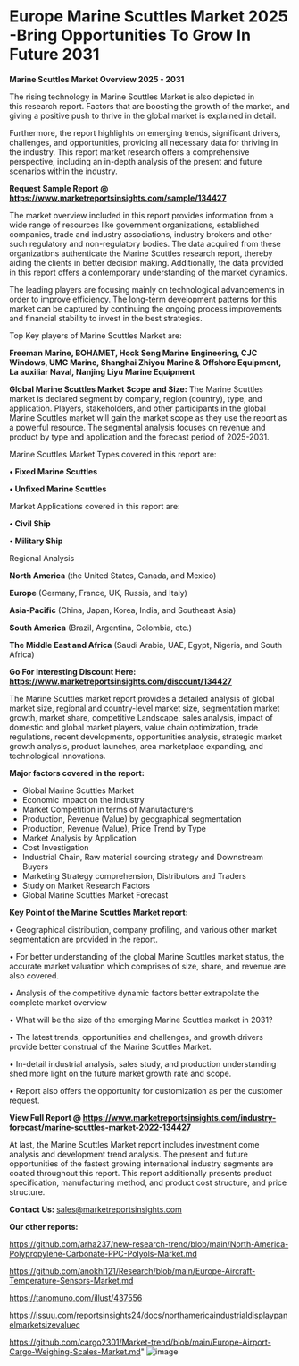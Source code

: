 # Europe Marine Scuttles Market 2025 -Bring Opportunities To Grow In Future 2031

<Strong> Marine Scuttles Market Overview 2025 - 2031</strong>

The rising technology in Marine Scuttles Market is also depicted in this research report. Factors that are boosting the growth of the market, and giving a positive push to thrive in the global market is explained in detail.

Furthermore, the report highlights on emerging trends, significant drivers, challenges, and opportunities, providing all necessary data for thriving in the industry. This report market research offers a comprehensive perspective, including an in-depth analysis of the present and future scenarios within the industry.

<strong>Request Sample Report @ <a href=https://www.marketreportsinsights.com/sample/134427>https://www.marketreportsinsights.com/sample/134427</a></strong>

The market overview included in this report provides information from a wide range of resources like government organizations, established companies, trade and industry associations, industry brokers and other such regulatory and non-regulatory bodies. The data acquired from these organizations authenticate the Marine Scuttles research report, thereby aiding the clients in better decision making. Additionally, the data provided in this report offers a contemporary understanding of the market dynamics.

The leading players are focusing mainly on technological advancements in order to improve efficiency. The long-term development patterns for this market can be captured by continuing the ongoing process improvements and financial stability to invest in the best strategies.

Top Key players of Marine Scuttles Market are:

<strong>Freeman Marine, BOHAMET, Hock Seng Marine Engineering, CJC Windows, UMC Marine, Shanghai Zhiyou Marine & Offshore Equipment, La auxiliar Naval, Nanjing Liyu Marine Equipment</strong>

<strong><b>Global Marine Scuttles Market Scope and Size:</b></strong>
The Marine Scuttles market is declared segment by company, region (country), type, and application. Players, stakeholders, and other participants in the global Marine Scuttles market will gain the market scope as they use the report as a powerful resource. The segmental analysis focuses on revenue and product by type and application and the forecast period of 2025-2031.

Marine Scuttles Market Types covered in this report are:

<strong>• Fixed Marine Scuttles

• Unfixed Marine Scuttles</strong>

Market Applications covered in this report are:

<strong>• Civil Ship

• Military Ship</strong> 

Regional Analysis

<strong>North America</strong> (the United States, Canada, and Mexico)

<strong>Europe</strong> (Germany, France, UK, Russia, and Italy)

<strong>Asia-Pacific</strong> (China, Japan, Korea, India, and Southeast Asia)

<strong>South America</strong> (Brazil, Argentina, Colombia, etc.)

<strong>The Middle East and Africa</strong> (Saudi Arabia, UAE, Egypt, Nigeria, and South Africa)

<strong>Go For Interesting Discount Here: <a href=https://www.marketreportsinsights.com/discount/134427>https://www.marketreportsinsights.com/discount/134427</a></strong>

The Marine Scuttles market report provides a detailed analysis of global market size, regional and country-level market size, segmentation market growth, market share, competitive Landscape, sales analysis, impact of domestic and global market players, value chain optimization, trade regulations, recent developments, opportunities analysis, strategic market growth analysis, product launches, area marketplace expanding, and technological innovations.

<strong><b>Major factors covered in the report:</b></strong>
<ul>
  <li>Global Marine Scuttles Market </li>
  <li>Economic Impact on the Industry</li>
  <li>Market Competition in terms of Manufacturers</li>
  <li>Production, Revenue (Value) by geographical segmentation</li>
  <li>Production, Revenue (Value), Price Trend by Type</li>
  <li>Market Analysis by Application</li>
  <li>Cost Investigation</li>
  <li>Industrial Chain, Raw material sourcing strategy and Downstream Buyers</li>
  <li>Marketing Strategy comprehension, Distributors and Traders</li>
  <li>Study on Market Research Factors</li>
  <li>Global Marine Scuttles Market Forecast</li>
</ul>

<strong><b>Key Point of the Marine Scuttles Market report:</b></strong>

• Geographical distribution, company profiling, and various other market segmentation are provided in the report.

• For better understanding of the global Marine Scuttles market status, the accurate market valuation which comprises of size, share, and revenue are also covered.

• Analysis of the competitive dynamic factors better extrapolate the complete market overview

• What will be the size of the emerging Marine Scuttles market in 2031?

• The latest trends, opportunities and challenges, and growth drivers provide better construal of the Marine Scuttles Market.

• In-detail industrial analysis, sales study, and production understanding shed more light on the future market growth rate and scope.

• Report also offers the opportunity for customization as per the customer request.

<strong><b>View Full Report @ <a href=https://www.marketreportsinsights.com/industry-forecast/marine-scuttles-market-2022-134427>https://www.marketreportsinsights.com/industry-forecast/marine-scuttles-market-2022-134427</a></b></strong>


At last, the Marine Scuttles Market report includes investment come analysis and development trend analysis. The present and future opportunities of the fastest growing international industry segments are coated throughout this report. This report additionally presents product specification, manufacturing method, and product cost structure, and price structure.

<strong>Contact Us:</strong>
sales@marketreportsinsights.com

<strong>Our other reports:</strong>

<a href=https://github.com/arha237/new-research-trend/blob/main/North-America-Polypropylene-Carbonate-PPC-Polyols-Market.md>https://github.com/arha237/new-research-trend/blob/main/North-America-Polypropylene-Carbonate-PPC-Polyols-Market.md</a>

<a href=https://github.com/anokhi121/Research/blob/main/Europe-Aircraft-Temperature-Sensors-Market.md>https://github.com/anokhi121/Research/blob/main/Europe-Aircraft-Temperature-Sensors-Market.md</a>

<a href=https://tanomuno.com/illust/437556>https://tanomuno.com/illust/437556</a>

<a href=https://issuu.com/reportsinsights24/docs/northamericaindustrialdisplaypanelmarketsizevaluec>https://issuu.com/reportsinsights24/docs/northamericaindustrialdisplaypanelmarketsizevaluec</a>

<a href=https://github.com/cargo2301/Market-trend/blob/main/Europe-Airport-Cargo-Weighing-Scales-Market.md>https://github.com/cargo2301/Market-trend/blob/main/Europe-Airport-Cargo-Weighing-Scales-Market.md</a>"
![image](https://github.com/user-attachments/assets/ae6cece1-8c56-4d65-b4bb-3be45a86c369)
